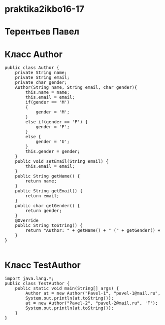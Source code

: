 # praktika2ikbo16-17
# Терентьев Павел


# Класс Author
<pre>
public class Author {
    private String name;
    private String email;
    private char gender;
    Author(String name, String email, char gender){
        this.name = name;
        this.email = email;
        if(gender == 'M')
        {
            gender = 'M';
        }
        else if(gender == 'F') {
            gender = 'F';
        }
        else {
            gender = 'U';
        }
        this.gender = gender;
    }
    public void setEmail(String email) {
        this.email = email;
    }
    public String getName() {
        return name;
    }
    public String getEmail() {
        return email;
    }
    public char getGender() {
        return gender;
    }
    @Override
    public String toString() {
        return "Author: " + getName() + " (" + getGender() + "), " + getEmail();
    }
}

</pre>

# Класс TestAuthor
<pre>
import java.lang.*;
public class TestAuthor {
    public static void main(String[] args) {
        Author at = new Author("Pavel-1", "pavel-1@mail.ru", 'A');
        System.out.println(at.toString());
        at = new Author("Pavel-2", "pavel-2@mail.ru", 'F');
        System.out.println(at.toString());
    }
}
</pre>
